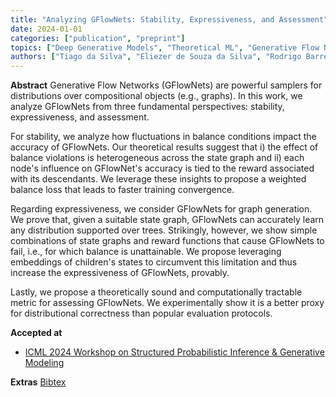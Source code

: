 ```yaml
---
title: "Analyzing GFlowNets: Stability, Expressiveness, and Assessment"
date: 2024-01-01
categories: ["publication", "preprint"]
topics: ["Deep Generative Models", "Theoretical ML", "Generative Flow Networks"]
authors: ["Tiago da Silva", "Eliezer de Souza da Silva", "Rodrigo Barreto Alves", "Luiz Max Carvalho", "Amauri H Souza", "Samuel Kaski", "Vikas Garg", "Diego Mesquita"]
---
```

**Abstract** 
Generative Flow Networks (GFlowNets) are powerful samplers for distributions over compositional objects (e.g., graphs). In this work, we analyze GFlowNets from three fundamental perspectives: stability, expressiveness, and assessment.

For stability, we analyze how fluctuations in balance conditions impact the accuracy of GFlowNets. Our theoretical results suggest that i) the effect of balance violations is heterogeneous across the state graph and ii) each node's influence on GFlowNet's accuracy is tied to the reward associated with its descendants. We leverage these insights to propose a weighted balance loss that leads to faster training convergence.

Regarding expressiveness, we consider GFlowNets for graph generation. We prove that, given a suitable state graph, GFlowNets can accurately learn any distribution supported over trees. Strikingly, however, we show simple combinations of state graphs and reward functions that cause GFlowNets to fail, i.e., for which balance is unattainable. We propose leveraging embeddings of children's states to circumvent this limitation and thus increase the expressiveness of GFlowNets, provably.

Lastly, we propose a theoretically sound and computationally tractable metric for assessing GFlowNets. We experimentally show it is a better proxy for distributional correctness than popular evaluation protocols.

**Accepted at**
- [ICML 2024 Workshop on Structured Probabilistic Inference & Generative Modeling](https://openreview.net/forum?id=B8KXmXFiFj)

**Extras**
[Bibtex](bibtex/bib.bib)
